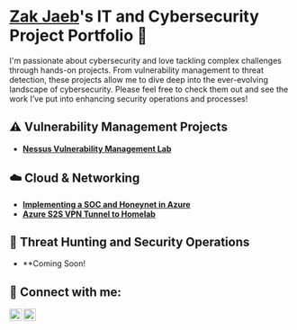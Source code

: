 # <a href="https://www.linkedin.com/in/zakjaeb/">Zak Jaeb</a>'s IT and Cybersecurity Project Portfolio 🔐

I'm passionate about cybersecurity and love tackling complex challenges through hands-on projects. From vulnerability management to threat detection, these projects allow me to dive deep into the ever-evolving landscape of cybersecurity. Please feel free to check them out and see the work I’ve put into enhancing security operations and processes!

## ⚠️ Vulnerability Management Projects
- **[Nessus Vulnerability Management Lab](https://github.com/ZakJaeb/Nessus-Vuln-Manage)**

## ☁️ Cloud & Networking
- **[Implementing a SOC and Honeynet in Azure](https://github.com/ZakJaeb/SOC-Honeynet-Azure)**
- **[Azure S2S VPN Tunnel to Homelab](https://github.com/ZakJaeb/Azure-S2S-Lab)**

## 🚨 Threat Hunting and Security Operations
- **Coming Soon!

<h2> 🤳 Connect with me:</h2>

[<img align="left" alt="ZakJaeb | YouTube" width="22px" src="https://cdn.jsdelivr.net/npm/simple-icons@v3/icons/youtube.svg" />][youtube]
[<img align="left" alt="ZakJaeb | LinkedIn" width="22px" src="https://cdn.jsdelivr.net/npm/simple-icons@v3/icons/linkedin.svg" />][linkedin]

[youtube]: https://www.youtube.com/c/zakjaeb
[linkedin]: https://linkedin.com/in/zakjaeb
